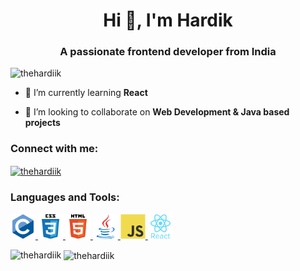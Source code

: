 <h1 align="center">Hi 👋, I'm Hardik</h1>
<h3 align="center">A passionate frontend developer from India</h3>

<p align="left"> <img src="https://komarev.com/ghpvc/?username=thehardiik&label=Profile%20views&color=0e75b6&style=flat" alt="thehardiik" /> </p>

- 🌱 I’m currently learning **React**

- 👯 I’m looking to collaborate on **Web Development & Java based projects**

<h3 align="left">Connect with me:</h3>
<p align="left">
<a href="https://instagram.com/thehardiik" target="blank"><img align="center" src="https://raw.githubusercontent.com/rahuldkjain/github-profile-readme-generator/master/src/images/icons/Social/instagram.svg" alt="thehardiik" height="30" width="40" /></a>
</p>

<h3 align="left">Languages and Tools:</h3>
<p align="left"> <a href="https://www.cprogramming.com/" target="_blank" rel="noreferrer"> <img src="https://raw.githubusercontent.com/devicons/devicon/master/icons/c/c-original.svg" alt="c" width="40" height="40"/> </a> <a href="https://www.w3schools.com/css/" target="_blank" rel="noreferrer"> <img src="https://raw.githubusercontent.com/devicons/devicon/master/icons/css3/css3-original-wordmark.svg" alt="css3" width="40" height="40"/> </a> <a href="https://www.w3.org/html/" target="_blank" rel="noreferrer"> <img src="https://raw.githubusercontent.com/devicons/devicon/master/icons/html5/html5-original-wordmark.svg" alt="html5" width="40" height="40"/> </a> <a href="https://www.java.com" target="_blank" rel="noreferrer"> <img src="https://raw.githubusercontent.com/devicons/devicon/master/icons/java/java-original.svg" alt="java" width="40" height="40"/> </a> <a href="https://developer.mozilla.org/en-US/docs/Web/JavaScript" target="_blank" rel="noreferrer"> <img src="https://raw.githubusercontent.com/devicons/devicon/master/icons/javascript/javascript-original.svg" alt="javascript" width="40" height="40"/> </a> <a href="https://reactjs.org/" target="_blank" rel="noreferrer"> <img src="https://raw.githubusercontent.com/devicons/devicon/master/icons/react/react-original-wordmark.svg" alt="react" width="40" height="40"/> </a> </p>

<p><img align="left" src="https://github-readme-stats.vercel.app/api/top-langs?username=thehardiik&show_icons=true&locale=en&layout=compact" alt="thehardiik" /></p>

<p>&nbsp;<img align="center" src="https://github-readme-stats.vercel.app/api?username=thehardiik&show_icons=true&locale=en" alt="thehardiik" /></p>

